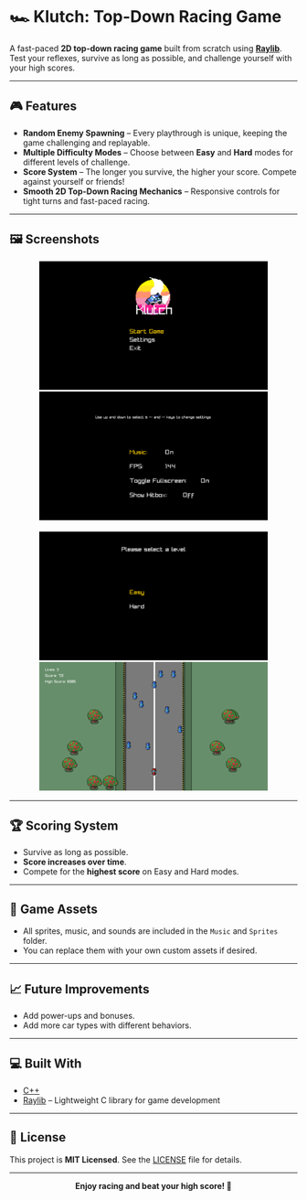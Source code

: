 # 🏎️ Klutch: Top-Down Racing Game

A fast-paced **2D top-down racing game** built from scratch using **[Raylib](https://www.raylib.com/)**. Test your reflexes, survive as long as possible, and challenge yourself with your high scores.  

---

## 🎮 Features

- **Random Enemy Spawning** – Every playthrough is unique, keeping the game challenging and replayable.  
- **Multiple Difficulty Modes** – Choose between **Easy** and **Hard** modes for different levels of challenge.  
- **Score System** – The longer you survive, the higher your score. Compete against yourself or friends!  
- **Smooth 2D Top-Down Racing Mechanics** – Responsive controls for tight turns and fast-paced racing.  

---

## 🖼️ Screenshots

<div align="center">
  <img src="screenshots/screenshot1.png" alt="Gameplay Screenshot 1" width="400"/>
  <img src="screenshots/screenshot2.png" alt="Gameplay Screenshot 2" width="400"/>
  <br><br>
  <img src="screenshots/screenshot3.png" alt="Gameplay Screenshot 2" width="400"/>
  <img src="screenshots/screenshot4.png" alt="Gameplay Screenshot 2" width="400"/>
</div>


---

## 🏆 Scoring System

- Survive as long as possible.  
- **Score increases over time**.  
- Compete for the **highest score** on Easy and Hard modes.  

---

## 🎨 Game Assets

- All sprites, music, and sounds are included in the `Music` and `Sprites` folder.  
- You can replace them with your own custom assets if desired.  

---

## 📈 Future Improvements

- Add power-ups and bonuses.  
- Add more car types with different behaviors.  

---

## 💻 Built With

- [C++](https://isocpp.org/)  
- [Raylib](https://www.raylib.com/) – Lightweight C library for game development  

---

## 📄 License

This project is **MIT Licensed**. See the [LICENSE](LICENSE) file for details.  

---

<div align="center">
  <strong>Enjoy racing and beat your high score! 🏁</strong>
</div>
